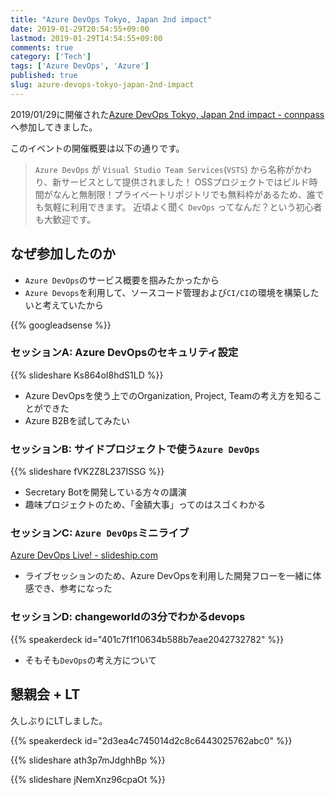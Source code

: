 ```yaml
---
title: "Azure DevOps Tokyo, Japan 2nd impact"
date: 2019-01-29T20:54:55+09:00
lastmod: 2019-01-29T14:54:55+09:00
comments: true
category: ['Tech']
tags: ['Azure DevOps', 'Azure']
published: true
slug: azure-devops-tokyo-japan-2nd-impact
---
```


2019/01/29に開催された[Azure DevOps Tokyo, Japan 2nd impact \- connpass](https://jazug.connpass.com/event/106316/)へ参加してきました。

このイベントの開催概要は以下の通りです。

> `Azure DevOps` が `Visual Studio Team Services`(`VSTS`) から名称がかわり、新サービスとして提供されました！ OSSプロジェクトではビルド時間がなんと無制限！プライベートリポジトリでも無料枠があるため、誰でも気軽に利用できます。 近頃よく聞く `DevOps` ってなんだ？という初心者も大歓迎です。

## なぜ参加したのか

- `Azure DevOps`のサービス概要を掴みたかったから
- `Azure Devops`を利用して、ソースコード管理および`CI/CI`の環境を構築したいと考えていたから

<!--more-->
{{% googleadsense %}}


### セッションA: Azure DevOpsのセキュリティ設定


{{% slideshare Ks864oI8hdS1LD %}}


- Azure DevOpsを使う上でのOrganization, Project, Teamの考え方を知ることができた
- Azure B2Bを試してみたい



### セッションB: サイドプロジェクトで使う`Azure DevOps`

{{% slideshare fVK2Z8L237ISSG %}}

- Secretary Botを開発している方々の講演
- 趣味プロジェクトのため、「金額大事」ってのはスゴくわかる


### セッションC: `Azure DevOps`ミニライブ

[Azure DevOps Live! - slideship.com](https://slideship.com/users/@miyake/presentations/2019/01/BwXa8724KBiL4q5x2gq2Du/)


- ライブセッションのため、Azure DevOpsを利用した開発フローを一緒に体感でき、参考になった


### セッションD: changeworldの3分でわかるdevops

{{% speakerdeck id="401c7f1f10634b588b7eae2042732782" %}}


- そもそも`DevOps`の考え方について



## 懇親会 + LT

久しぶりにLTしました。


{{% speakerdeck id="2d3ea4c745014d2c8c6443025762abc0" %}}


{{% slideshare ath3p7mJdghhBp %}}


{{% slideshare jNemXnz96cpaOt %}}
